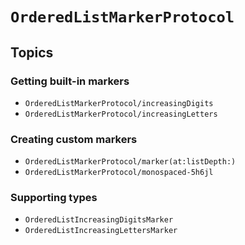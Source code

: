 # ``OrderedListMarkerProtocol``

## Topics

### Getting built-in markers

- ``OrderedListMarkerProtocol/increasingDigits``
- ``OrderedListMarkerProtocol/increasingLetters``

### Creating custom markers

- ``OrderedListMarkerProtocol/marker(at:listDepth:)``
- ``OrderedListMarkerProtocol/monospaced-5h6jl``

### Supporting types

- ``OrderedListIncreasingDigitsMarker``
- ``OrderedListIncreasingLettersMarker``
